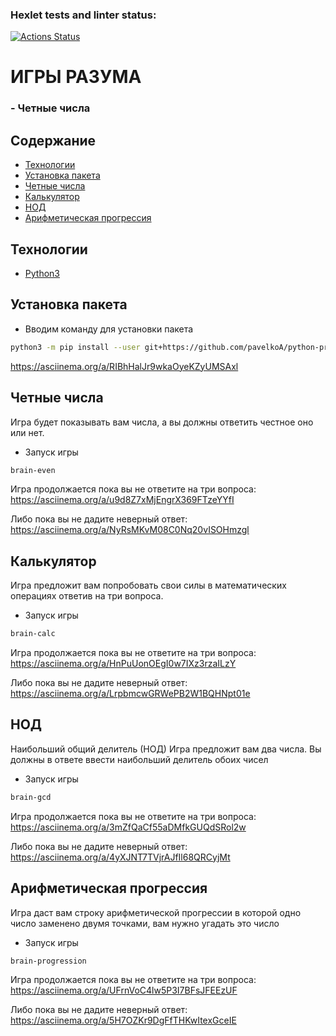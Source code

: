 ### Hexlet tests and linter status:
[![Actions Status](https://github.com/pavelkoA/python-project-49/workflows/hexlet-check/badge.svg)](https://github.com/pavelkoA/python-project-49/actions)

<h1>ИГРЫ РАЗУМА</h1>

<h3>- Четные числа</h3>


## Содержание
- [Технологии](#технологии)
- [Установка пакета](#установка-пакета)
- [Четные числа](#четные-числа)
- [Калькулятор](#калькулятор)
- [НОД](#НОД)
- [Арифметическая прогрессия](#арифметическая-прогрессия)

## Технологии
- [Python3](https://www.python.org/)

## Установка пакета

- Вводим команду для установки пакета
```sh
python3 -m pip install --user git+https://github.com/pavelkoA/python-project-49.git
```
https://asciinema.org/a/RIBhHalJr9wkaOyeKZyUMSAxl

## Четные числа

Игра будет показывать вам числа, а вы должны ответить честное оно или нет.

- Запуск игры
```sh
brain-even
```

Игра продолжается пока вы не ответите на три вопроса:
https://asciinema.org/a/u9d8Z7xMjEngrX369FTzeYYfI

Либо пока вы не дадите неверный ответ:
https://asciinema.org/a/NyRsMKvM08C0Nq20vISOHmzgl


## Калькулятор

Игра предложит вам попробовать свои силы в математических операциях ответив на три вопроса.

- Запуск игры
```sh
brain-calc
```

Игра продолжается пока вы не ответите на три вопроса:
https://asciinema.org/a/HnPuUonOEgI0w7IXz3rzaILzY

Либо пока вы не дадите неверный ответ:
https://asciinema.org/a/LrpbmcwGRWePB2W1BQHNpt01e



## НОД

Наибольший общий делитель (НОД)
Игра предложит вам два числа. Вы должны в ответе ввести наибольший делитель обоих чисел

- Запуск игры
```sh
brain-gcd
```

Игра продолжается пока вы не ответите на три вопроса:
https://asciinema.org/a/3mZfQaCf55aDMfkGUQdSRol2w

Либо пока вы не дадите неверный ответ:
https://asciinema.org/a/4yXJNT7TVjrAJfIl68QRCyjMt

## Арифметическая прогрессия

Игра даст вам строку арифметической прогрессии в которой одно число заменено двумя точками, вам нужно угадать это число

- Запуск игры
```sh
brain-progression
```

Игра продолжается пока вы не ответите на три вопроса:
https://asciinema.org/a/UFrnVoC4lw5P3I7BFsJFEEzUF

Либо пока вы не дадите неверный ответ:
https://asciinema.org/a/5H7OZKr9DgFfTHKwItexGceIE